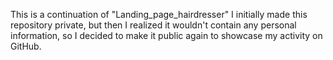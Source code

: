 This is a continuation of "Landing_page_hairdresser" 
I initially made this repository private, but then I realized it wouldn't contain any personal information,
so I decided to make it public again to showcase my activity on GitHub.
